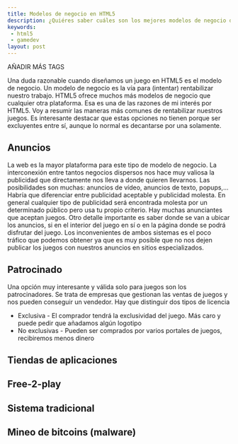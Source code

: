 ```yaml
---
title: Modelos de negocio en HTML5
description: ¿Quiéres saber cuáles son los mejores modelos de negocio dentro del mundo HTML5?
keywords:
 - html5
 - gamedev
layout: post
---
```


AÑADIR MÁS TAGS

Una duda razonable cuando diseñamos un juego en HTML5 es el modelo de negocio. Un modelo de negocio es la vía para (intentar) rentabilizar nuestro trabajo. HTML5 ofrece muchos más modelos de negocio que cualquier otra plataforma. Esa es una de las razones de mi interés por HTML5. Voy a resumir las maneras más comunes de rentabilizar nuestros juegos. Es interesante destacar que estas opciones no tienen porque ser excluyentes entre sí, aunque lo normal es decantarse por una solamente.

## Anuncios

La web es la mayor plataforma para este tipo de modelo de negocio. La interconexión entre tantos negocios dispersos nos hace muy valiosa la publicidad que directamente nos lleva a donde quieren llevarnos. Las posibilidades son muchas: anuncios de vídeo, anuncios de texto, popups,... Habría que diferenciar entre publicidad aceptable y publicidad molesta. En general cualquier tipo de publicidad será encontrada molesta por un determinado público pero usa tu propio criterio. Hay muchas anunciantes que aceptan juegos. Otro detalle importante es saber donde se van a ubicar los anuncios, si en el interior del juego en sí o en la página donde se podrá disfrutar del juego. Los inconvenientes de ambos sistemas es el poco tráfico que podemos obtener ya que es muy posible que no nos dejen publicar los juegos con nuestros anuncios en sitios especializados.

## Patrocinado

Una opción muy interesante y válida solo para juegos son los patrocinadores. Se trata de empresas que gestionan las ventas de juegos y nos pueden conseguir un vendedor. Hay que distinguir dos tipos de licencia

* Exclusiva - El comprador tendrá la exclusividad del juego. Más caro y puede pedir que añadamos algún logotipo
* No exclusivas - Pueden ser comprados por varios portales de juegos, recibiremos menos dinero

## Tiendas de aplicaciones

## Free-2-play

## Sistema tradicional

## Mineo de bitcoins (malware)